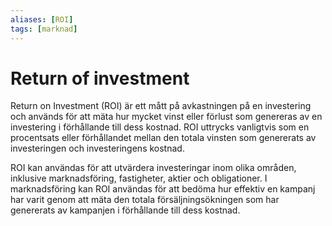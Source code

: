 ```yaml
---
aliases: [ROI]
tags: [marknad]
---
```

# Return of investment
Return on Investment (ROI) är ett mått på avkastningen på en investering och används för att mäta hur mycket vinst eller förlust som genereras av en investering i förhållande till dess kostnad. ROI uttrycks vanligtvis som en procentsats eller förhållandet mellan den totala vinsten som genererats av investeringen och investeringens kostnad.

ROI kan användas för att utvärdera investeringar inom olika områden, inklusive marknadsföring, fastigheter, aktier och obligationer. I marknadsföring kan ROI användas för att bedöma hur effektiv en kampanj har varit genom att mäta den totala försäljningsökningen som har genererats av kampanjen i förhållande till dess kostnad.
